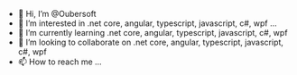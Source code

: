 - 👋 Hi, I’m @Oubersoft
- 👀 I’m interested in .net core, angular, typescript, javascript, c#, wpf ...
- 🌱 I’m currently learning .net core, angular, typescript, javascript, c#, wpf
- 💞️ I’m looking to collaborate on .net core, angular, typescript, javascript, c#, wpf
- 📫 How to reach me ...

<!---
Oubersoft/Oubersoft is a ✨ special ✨ repository because its `README.md` (this file) appears on your GitHub profile.
You can click the Preview link to take a look at your changes.
--->
